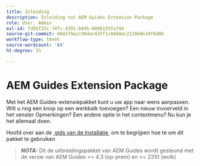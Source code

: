 ```yaml
---
title: Inleiding
description: Inleiding tot AEM Guides Extension Package
role: User, Admin
exl-id: fd5bf32c-74fc-4391-b845-6096155fa744
source-git-commit: 08d379acc98dac425f1c84b0ac2226b0e34f6d8b
workflow-type: tm+mt
source-wordcount: '84'
ht-degree: 1%

---
```


# AEM Guides Extension Package

Met het AEM Guides-extensiepakket kunt u uw app naar wens aanpassen. Wilt u nog een knop op een werkbalk toevoegen? Een nieuw invoerveld in het venster Opmerkingen? Een andere optie in het contextmenu? Nu kun je het allemaal doen.

Hoofd over aan de [&#x200B; gids van de Installatie &#x200B;](./integrating-customisations.md) om te begrijpen hoe te om dit pakket te gebruiken

> **_NOTA:_** Dit de uitbreidingspakket van AEM Guides wordt gesteund met de versie van AEM Guides >= 4.3 (op-prem) en >= 2310 (wolk)
